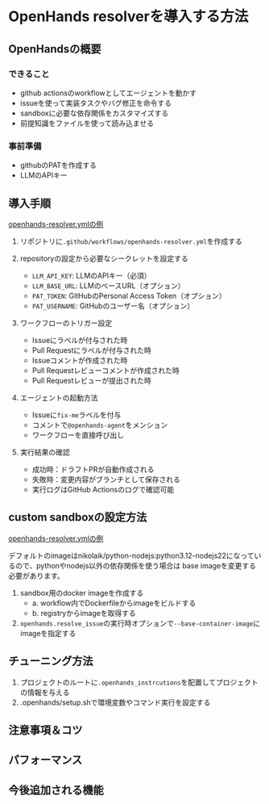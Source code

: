 # OpenHands resolverを導入する方法

## OpenHandsの概要
### できること
- github actionsのworkflowとしてエージェントを動かす
- issueを使って実装タスクやバグ修正を命令する
- sandboxに必要な依存関係をカスタマイズする
- 前提知識をファイルを使って読み込ませる

### 事前準備
- githubのPATを作成する
- LLMのAPIキー

## 導入手順
[openhands-resolver.ymlの例](https://github.com/All-Hands-AI/OpenHands/blob/main/.github/workflows/openhands-resolver.yml)
1. リポジトリに`.github/workflows/openhands-resolver.yml`を作成する
2. repositoryの設定から必要なシークレットを設定する
   - `LLM_API_KEY`: LLMのAPIキー（必須）
   - `LLM_BASE_URL`: LLMのベースURL（オプション）
   - `PAT_TOKEN`: GitHubのPersonal Access Token（オプション）
   - `PAT_USERNAME`: GitHubのユーザー名（オプション）

3. ワークフローのトリガー設定
   - Issueにラベルが付与された時
   - Pull Requestにラベルが付与された時
   - Issueコメントが作成された時
   - Pull Requestレビューコメントが作成された時
   - Pull Requestレビューが提出された時

4. エージェントの起動方法
   - Issueに`fix-me`ラベルを付与
   - コメントで`@openhands-agent`をメンション
   - ワークフローを直接呼び出し

5. 実行結果の確認
   - 成功時：ドラフトPRが自動作成される
   - 失敗時：変更内容がブランチとして保存される
   - 実行ログはGitHub Actionsのログで確認可能

## custom sandboxの設定方法
[openhands-resolver.ymlの例](https://github.com/Tetsu-is/openhands-actions-test/blob/main/.github/workflows/openhands-resolver.yml)

デフォルトのimageはnikolaik/python-nodejs:python3.12-nodejs22になっているので、pythonやnodejs以外の依存関係を使う場合は
base imageを変更する必要があります。
1. sandbox用のdocker imageを作成する
   - a. workflow内でDockerfileからimageをビルドする
   - b. registryからimageを取得する
2. `openhands.resolve_issue`の実行時オプションで`--base-container-image`にimageを指定する

## チューニング方法
1. プロジェクトのルートに`.openhands_instrcutions`を配置してプロジェクトの情報を与える
2. .openhands/setup.shで環境変数やコマンド実行を設定する


## 注意事項＆コツ


## パフォーマンス

## 今後追加される機能

